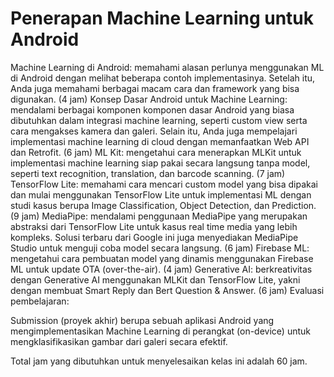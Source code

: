# Penerapan Machine Learning untuk Android



Machine Learning di Android: memahami alasan perlunya menggunakan ML di Android dengan melihat beberapa contoh implementasinya. Setelah itu, Anda juga memahami berbagai macam cara dan framework yang bisa digunakan. (4 jam)
Konsep Dasar Android untuk Machine Learning: mendalami berbagai komponen komponen dasar Android yang biasa dibutuhkan dalam integrasi machine learning, seperti custom view serta cara mengakses kamera dan galeri. Selain itu, Anda juga mempelajari implementasi machine learning di cloud dengan memanfaatkan Web API dan Retrofit. (6 jam)
ML Kit: mengetahui cara menerapkan MLKit untuk implementasi machine learning siap pakai secara langsung tanpa model, seperti text recognition, translation, dan barcode scanning. (7 jam)
TensorFlow Lite: memahami cara mencari custom model yang bisa dipakai dan mulai menggunakan TensorFlow Lite untuk implementasi ML dengan studi kasus berupa Image Classification, Object Detection, dan Prediction. (9 jam)
MediaPipe: mendalami penggunaan MediaPipe yang merupakan abstraksi dari TensorFlow Lite untuk kasus real time media yang lebih kompleks. Solusi terbaru dari Google ini juga menyediakan MediaPipe Studio untuk menguji coba model secara langsung. (6 jam)
Firebase ML: mengetahui cara pembuatan model yang dinamis menggunakan Firebase ML untuk update OTA (over-the-air). (4 jam)
Generative AI: berkreativitas dengan Generative AI menggunakan MLKit dan TensorFlow Lite, yakni dengan membuat Smart Reply dan Bert Question & Answer. (6 jam) 
Evaluasi pembelajaran: 

Submission (proyek akhir) berupa sebuah aplikasi Android yang mengimplementasikan Machine Learning di perangkat (on-device) untuk mengklasifikasikan gambar dari galeri secara efektif.


Total jam yang dibutuhkan untuk menyelesaikan kelas ini adalah 60 jam.

